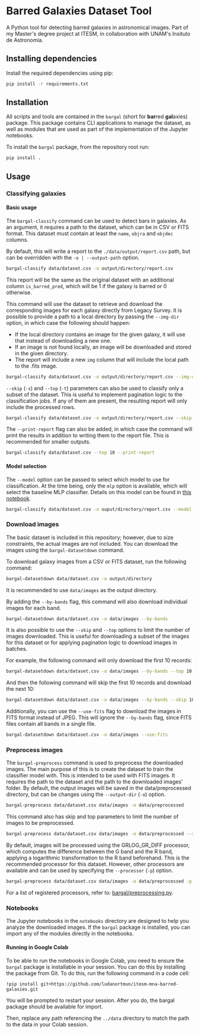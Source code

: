 # Barred Galaxies Dataset Tool

A Python tool for detecting barred galaxies in astronomical images. Part of my Master's degree project at ITESM, in
collaboration with UNAM's Insituto de Astronomía.

## Installing dependencies

Install the required dependencies using pip:

```bash
pip install -r requirements.txt
```

## Installation

All scripts and tools are contained in the `bargal` (short for **bar**red **gal**axies) package. This package contains
CLI applications to manage the dataset, as well as modules that are used as part of the implementation of the Jupyter
notebooks.

To install the `bargal` package, from the repository root run:

```bash
pip install .
```

## Usage

### Classifying galaxies

#### Basic usage

The `bargal-classify` command can be used to detect bars in galaxies. As an argument, it requires a path to the dataset,
which can be in CSV or FITS format. This dataset must contain at least the `name`, `objra` and `objdec` columns.

By default, this will write a report to the `./data/output/report.csv` path, but can be overridden with the
`-o | --output-path` option.

```bash
bargal-classify data/dataset.csv -o output/directory/report.csv
```

This report will be the same as the original dataset with an additional column `is_barred_pred`, which will be 1 if the
galaxy is barred or 0 otherwise.

This command will use the dataset to retrieve and download the corresponding images for each galaxy directly from
Legacy Survey. It is possible to provide a path to a local directory by passing the `--img-dir` option,
in which case the following should happen:

- If the local directory contains an image for the given galaxy, it will use that instead of downloading a new one.
- If an image is not found locally, an image will be downloaded and stored in the given directory.
- The report will include a new `img` column that will include the local path to the .fits image.

```bash
bargal-classify data/dataset.csv -o output/directory/report.csv --img-dir path/to/img/dir
```

`--skip` (`-s`) and `--top` (`-t`) parameters can also be used to classify only a subset of the dataset. This is useful
to implement pagination logic to the classification jobs. If any of them are present, the resulting report will only
include the processed rows.

```bash
bargal-classify data/dataset.csv -o output/directory/report.csv --skip 10 --top 10
```

The `--print-report` flag can also be added, in which case the command will print the results in addition to writing 
them to the report file. This is recommended for smaller outputs.

```bash
bargal-classify data/dataset.csv --top 10 --print-report
```

#### Model selection

The `--model` option can be passed to select which model to use for classification. At the time being, only the `mlp`
option is available, which will select the baseline MLP classifier. Details on this model can be found in
[this notebook](https://github.com/ludanortmun/itesm-mna-barred-galaxies/blob/main/notebooks/Avance3.Equipo22.ipynb).

```bash
bargal-classify data/dataset.csv -o ouput/directory/report.csv --model mlp
```

### Download images

The basic dataset is included in this repository; however, due to size constraints, the actual images are not included.
You can download the images using the `bargal-datasetdown` command.

To download galaxy images from a CSV or FITS dataset, run the following command:

```bash
bargal-datasetdown data/dataset.csv -o output/directory
```

It is recommended to use `data/images` as the output directory.

By adding the `--by-bands` flag, this command will also download individual images for each band.

```bash
bargal-datasetdown data/dataset.csv -o data/images --by-bands
```

It is also possible to use the `--skip` and `--top` options to limit the number of images downloaded. This is useful for
downloading a subset of the images for this dataset or for applying pagination logic to download images in batches.

For example, the following command will only download the first 10 records:

```bash
bargal-datasetdown data/dataset.csv -o data/images --by-bands --top 10
```

And then the following command will skip the first 10 records and download the next 10:

```bash
bargal-datasetdown data/dataset.csv -o data/images --by-bands --skip 10 --top 10
```

Additionally, you can use the `--use-fits` flag to download the images in FITS format instead of JPEG. This will ignore
the `--by-bands` flag, since FITS files contain all bands in a single file.

```bash
bargal-datasetdown data/dataset.csv -o data/images --use-fits
```

### Preprocess images

The `bargal-preprocess` command is used to preprocess the downloaded images. The main purpose of this is to create the
dataset to train the classifier model with. This is intended to be used with FITS images.
It requires the path to the dataset and the path to the downloaded images' folder. By default, the output images will be
saved in the data/preprocessed directory, but can be changes using the `--output-dir` (`-o`) option.

```bash
bargal-preprocess data/dataset.csv data/images -o data/preprocessed
````

This command also has skip and top parameters to limit the number of images to be preprocessed.

```bash
bargal-preprocess data/dataset.csv data/images -o data/preprocessed --skip 10 --top 10
```

By default, images will be processed using the GRLOG_GR_DIFF processor, which computes the difference between the G band
and the R band, applying a logarithmic transformation to the R band beforehand. This is the recommended processor for
this dataset. However, other processors are available and can be used by specifying the `--processor` (`-p`) option.

```bash
bargal-preprocess data/dataset.csv data/images -o data/preprocessed -p SQRLOG_GR_DIFF
```

For a list of registered processors, refer to: [bargal/preprocessing.py](bargal/preprocessing.py).

### Notebooks

The Jupyter notebooks in the `notebooks` directory are designed to help you analyze the downloaded images. If the
`bargal` package is installed, you can import any of the modules directly in the notebooks.

#### Running in Google Colab

To be able to run the notebooks in Google Colab, you need to ensure the `bargal` package is installable in your session.
You can do this by installing the package from Git. To do this, run the following command in a code cell:

``` 
!pip install git+https://github.com/ludanortmun/itesm-mna-barred-galaxies.git
```

You will be prompted to restart your session. After you do, the bargal package should be available for import.

Then, replace any path referencing the `../data` directory to match the path to the data in your Colab session. 